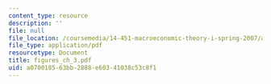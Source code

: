 ```yaml
---
content_type: resource
description: ''
file: null
file_location: /coursemedia/14-451-macroeconomic-theory-i-spring-2007/a070018563bb2888e60341038c53c8f1_figures_ch_3.pdf
file_type: application/pdf
resourcetype: Document
title: figures_ch_3.pdf
uid: a0700185-63bb-2888-e603-41038c53c8f1
---
```

